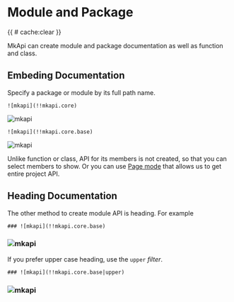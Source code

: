 # Module and Package

<style type="text/css">
<!--
.mkapi-node {
  border: 2px dashed #88AA88;
}
-->
</style>

{{ # cache:clear }}

MkApi can create module and package documentation as well as function and class.

## Embeding Documentation

Specify a package or module by its full path name.

~~~
![mkapi](!!mkapi.core)
~~~

![mkapi](mkapi.core)


~~~
![mkapi](!!mkapi.core.base)
~~~


![mkapi](mkapi.core.base)

Unlike function or class, API for its members is not created, so that
you can select members to show. Or you can use [Page mode](page.md) that allows us to get entire project API.


## Heading Documentation

The other method to create module API is heading. For example

~~~
### ![mkapi](!!mkapi.core.base)
~~~

### ![mkapi](mkapi.core.base)

If you prefer upper case heading, use the `upper` *filter*.

~~~
### ![mkapi](!!mkapi.core.base|upper)
~~~

### ![mkapi](mkapi.core.base|upper)
